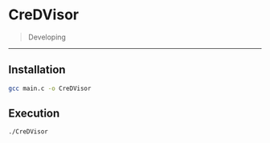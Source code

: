 # CreDVisor
> Developing

---
## Installation
```bash
gcc main.c -o CreDVisor
```

## Execution
```bash
./CreDVisor
```

